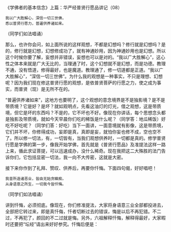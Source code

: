 《学佛者的基本信念》上篇：华严经普贤行愿品讲记（08）

```
我以广大胜解心，深信一切三世佛，
悉以普贤行愿力，普遍供养诸如来。
```

（同学们如法唱诵）

那么，也许你会问，如上面所说的这样观想，不都是幻想吗？修行就是幻想吗？是的，修行就是幻想，幻想修成功了，就有神通妙用，因为神通妙用也是幻想。所以这个时候你要了解，妄想并非错误，妄想也可以是对的。“我以广大胜解心”，这心性之体本来就是广大无比的，当理通了时，这个幻想就不是幻想，而是功德。教理不通，没有悟道，修得最好，也是魔道。教理通了，修一切道都是正道。“我以广大胜解心”，“深信一切三世佛”。为什么我的观想是一种事实，不只是理想、幻想呢？因为我们现在修这普贤行愿的观想，是依普贤菩萨的行愿之力，使之成为事实，而普贤（现）是无所不在的。

“普遍供养诸如来”，这地方也要明了，这个观想的意念境界是不是独影境？是不是带质境？它是好？是坏？就如观明点，先看这油灯的灯光，借之观想，这是带质境，但它是坏的东西吗？不是的，它不坏也不好。像现在你讲话，每个思想念头都是独影及带质境，就如今天早晨你们吃的稀饭是什么呢？（同学答：地瓜稀饭）好吃不好吃呢？（同学们答：好吃）当下一面讲，一面意境就有影像，这是带质境，它们并不坏，你修得成功，妄即是真，真即是妄，就怕你妄也修不成，空也空不了。所以修一切法，有，一切皆有，当我们观想供养时，一切都是真的。修学普贤行愿是学佛的第一步，像我开始学佛，首先就是《普贤行愿品》及准提法这样一路上来，循此求证菩提，可以迅速成办，没什么稀奇。现在我把这二大殊胜的法门告诉你们，它包括显密一切法，我一向不大传密，这就是大密。

接下来你作到了礼拜、赞叹、供养后，再要你忏悔。下面四句偈，好好唱吧！

```
我昔所造诸恶业，皆由无始贪瞋痴，
从身语意之所生，一切我今皆忏悔。
```

（同学们如法唱诵）

讲到忏悔，必须彻底。像现在，你们修准提法，大家将身语意三业全部都投进去，全部把它转过来，即是真忏侮，忏者切断过去的错误，悔是以后不再犯错。不二过，不再犯了，颜回的不二过就是悔。另外，六祖解释忏悔，解释得最好，大家暇时还要把“坛经”请出来好好参究。忏悔后便是：


